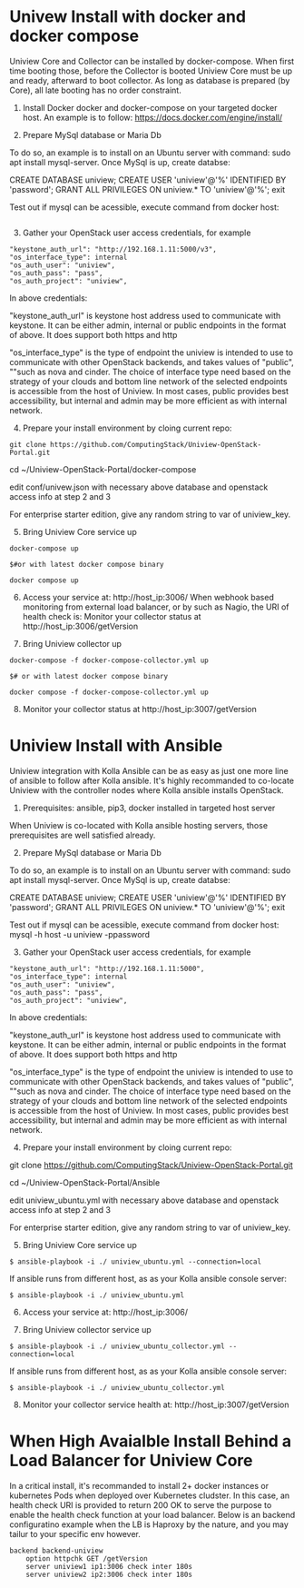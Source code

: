 # Univew Install with docker and docker compose

Uniview Core and Collector can be installed by docker-compose. When first time booting those, before the Collector is booted Uniview Core must be up and ready, afterward to boot collector. As long as database is prepared (by Core), all late booting has no order constraint. 

1. Install Docker docker and docker-compose on your targeted docker host. An example is to follow: https://docs.docker.com/engine/install/
 

2. Prepare MySql database or Maria Db

To do so, an example is to install on an Ubuntu server with command: sudo apt install mysql-server. Once MySql is up, create databse:

CREATE DATABASE uniview; CREATE USER 'uniview'@'%' IDENTIFIED BY 'password'; GRANT ALL PRIVILEGES ON uniview.* TO 'uniview'@'%'; exit

Test out if mysql can be acessible, execute command from docker host:

```mysql -h host -u uniview -ppassword
```

3. Gather your OpenStack user access credentials, for example

```
"keystone_auth_url": "http://192.168.1.11:5000/v3",
"os_interface_type": internal
"os_auth_user": "uniview",
"os_auth_pass": "pass",
"os_auth_project": "uniview",
```

In above credentials:

"keystone_auth_url" is keystone host address used to communicate with keystone. It can be either admin, internal or public endpoints in the format of above. It does support both https and http

"os_interface_type" is the type of endpoint the uniview is intended to use to communicate with other OpenStack backends, and takes values of "public", ""such as nova and cinder. The choice of interface type need based on the strategy of your clouds and bottom line network of the selected endpoints is accessible from the host of Uniview. In most cases, public provides best accessibility, but internal and admin may be more efficient as with internal network. 


4. Prepare your install environment by cloing current repo:

```
git clone https://github.com/ComputingStack/Uniview-OpenStack-Portal.git
```

cd ~/Uniview-OpenStack-Portal/docker-compose

edit conf/univew.json with necessary above database and openstack access info at step 2 and 3

For enterprise starter edition, give any random string to var of uniview_key.

5. Bring Uniview Core service up
```
docker-compose up

$#or with latest docker compose binary

docker compose up
```


6. Access your service at: http://host_ip:3006/
When webhook based monitoring from external load balancer, or by such as Nagio, the URI of health check is: Monitor your collector status at http://host_ip:3006/getVersion

7. Bring Uniview collector up
```
docker-compose -f docker-compose-collector.yml up

$# or with latest docker compose binary

docker compose -f docker-compose-collector.yml up
```

8. Monitor your collector status at http://host_ip:3007/getVersion

# Uniview Install with Ansible

Uniview integration with Kolla Ansible can be as easy as just one more line of ansible to follow after Kolla ansible. It's highly recommanded to co-locate Uniview with the controller nodes where Kolla ansible installs OpenStack.

1. Prerequisites: ansible, pip3, docker installed in targeted host server

When Uniview is co-located with Kolla ansible hosting servers, those prerequisites are well satisfied already. 

2. Prepare MySql database or Maria Db

To do so, an example is to install on an Ubuntu server with command: sudo apt install mysql-server. Once MySql is up, create databse:

CREATE DATABASE uniview; CREATE USER 'uniview'@'%' IDENTIFIED BY 'password'; GRANT ALL PRIVILEGES ON uniview.* TO 'uniview'@'%'; exit

Test out if mysql can be acessible, execute command from docker host:
mysql -h host -u uniview -ppassword

3. Gather your OpenStack user access credentials, for example
```
"keystone_auth_url": "http://192.168.1.11:5000",
"os_interface_type": internal
"os_auth_user": "uniview",
"os_auth_pass": "pass",
"os_auth_project": "uniview",
```
In above credentials:

"keystone_auth_url" is keystone host address used to communicate with keystone. It can be either admin, internal or public endpoints in the format of above. It does support both https and http

"os_interface_type" is the type of endpoint the uniview is intended to use to communicate with other OpenStack backends, and takes values of "public", ""such as nova and cinder. The choice of interface type need based on the strategy of your clouds and bottom line network of the selected endpoints is accessible from the host of Uniview. In most cases, public provides best accessibility, but internal and admin may be more efficient as with internal network. 


4. Prepare your install environment by cloing current repo:

git clone https://github.com/ComputingStack/Uniview-OpenStack-Portal.git

cd ~/Uniview-OpenStack-Portal/Ansible

edit uniview_ubuntu.yml with necessary above database and openstack access info at step 2 and 3

For enterprise starter edition, give any random string to var of uniview_key.

5. Bring Uniview Core service up
```
$ ansible-playbook -i ./ uniview_ubuntu.yml --connection=local
```
If ansible runs from different  host, as as your Kolla ansible console server: 

```$ ansible-playbook -i ./ uniview_ubuntu.yml ```

6. Access your service at: http://host_ip:3006/


7. Bring Uniview collector service up
```
$ ansible-playbook -i ./ uniview_ubuntu_collector.yml --connection=local
```
If ansible runs from different  host, as as your Kolla ansible console server: 

```$ ansible-playbook -i ./ uniview_ubuntu_collector.yml ```

8. Monitor your collector service health at: http://host_ip:3007/getVersion


# When High Avaialble Install Behind a Load Balancer for Uniview Core

In a critical install, it's recommanded to install 2+ docker instances or kubernetes Pods when deployed over Kubernetes cludster. In this case, an health check URI is provided to return 200 OK to serve the purpose to enable the health check function at your load balancer.  Below is an backend configuratino example when the LB is Haproxy by the nature, and you may tailur to your specific env however. 

```
backend backend-uniview
    option httpchk GET /getVersion
    server uniview1 ip1:3006 check inter 180s
    server uniview2 ip2:3006 check inter 180s
```
